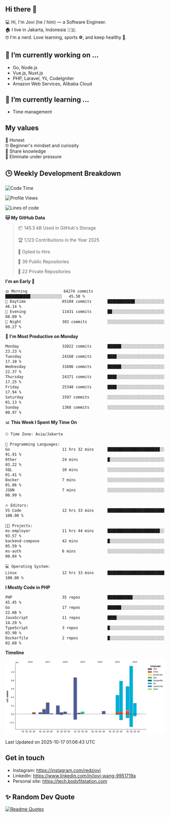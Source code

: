 ## Hi there 👋
💻 Hi, I'm Jovi (he / him) — a Software Engineer.\
🏠 I live in Jakarta, Indonesia 🇮🇩.\
🤓 I'm a nerd. Love learning, sports ⚽️, and keep healthy 🧘.

## 🔭 I’m currently working on ...
- Go, Node.js
- Vue.js, Nuxt.js
- PHP, Laravel, Yii, CodeIgniter
- Amazon Web Services, Alibaba Cloud

## 🌱 I’m currently learning ...
- Time management

## My values
💖 Honest\
🤓 Beginner's mindset and curiosity\
🙌 Share knowledge\
🧘 Eliminate under pressure

## 🕒 Weekly Development Breakdown
<!--START_SECTION:waka-->
![Code Time](http://img.shields.io/badge/Code%20Time-5%2C868%20hrs%2047%20mins-blue)

![Profile Views](http://img.shields.io/badge/Profile%20Views-90-blue)

![Lines of code](https://img.shields.io/badge/From%20Hello%20World%20I%27ve%20Written-51.3%20million%20lines%20of%20code-blue)

**🐱 My GitHub Data** 

> 📦 145.5 kB Used in GitHub's Storage 
 > 
> 🏆 1,123 Contributions in the Year 2025
 > 
> 💼 Opted to Hire
 > 
> 📜 39 Public Repositories 
 > 
> 🔑 22 Private Repositories 
 > 
**I'm an Early 🐤** 

```text
🌞 Morning                64274 commits       ███████████░░░░░░░░░░░░░░   45.50 % 
🌆 Daytime                65184 commits       ████████████░░░░░░░░░░░░░   46.14 % 
🌃 Evening                11431 commits       ██░░░░░░░░░░░░░░░░░░░░░░░   08.09 % 
🌙 Night                  383 commits         ░░░░░░░░░░░░░░░░░░░░░░░░░   00.27 % 
```
📅 **I'm Most Productive on Monday** 

```text
Monday                   32822 commits       ██████░░░░░░░░░░░░░░░░░░░   23.23 % 
Tuesday                  24160 commits       ████░░░░░░░░░░░░░░░░░░░░░   17.10 % 
Wednesday                31606 commits       ██████░░░░░░░░░░░░░░░░░░░   22.37 % 
Thursday                 24371 commits       ████░░░░░░░░░░░░░░░░░░░░░   17.25 % 
Friday                   25348 commits       ████░░░░░░░░░░░░░░░░░░░░░   17.94 % 
Saturday                 1597 commits        ░░░░░░░░░░░░░░░░░░░░░░░░░   01.13 % 
Sunday                   1368 commits        ░░░░░░░░░░░░░░░░░░░░░░░░░   00.97 % 
```


📊 **This Week I Spent My Time On** 

```text
🕑︎ Time Zone: Asia/Jakarta

💬 Programming Languages: 
Go                       11 hrs 32 mins      ███████████████████████░░   91.91 % 
Other                    24 mins             █░░░░░░░░░░░░░░░░░░░░░░░░   03.22 % 
SQL                      10 mins             ░░░░░░░░░░░░░░░░░░░░░░░░░   01.41 % 
Docker                   7 mins              ░░░░░░░░░░░░░░░░░░░░░░░░░   01.06 % 
JSON                     7 mins              ░░░░░░░░░░░░░░░░░░░░░░░░░   00.99 % 

🔥 Editors: 
VS Code                  12 hrs 33 mins      █████████████████████████   100.00 % 

🐱‍💻 Projects: 
ms-employer              11 hrs 44 mins      ███████████████████████░░   93.57 % 
backend-compose          42 mins             █░░░░░░░░░░░░░░░░░░░░░░░░   05.59 % 
ms-auth                  6 mins              ░░░░░░░░░░░░░░░░░░░░░░░░░   00.84 % 

💻 Operating System: 
Linux                    12 hrs 33 mins      █████████████████████████   100.00 % 
```

**I Mostly Code in PHP** 

```text
PHP                      35 repos            ███████████░░░░░░░░░░░░░░   45.45 % 
Go                       17 repos            ██████░░░░░░░░░░░░░░░░░░░   22.08 % 
JavaScript               11 repos            ████░░░░░░░░░░░░░░░░░░░░░   14.29 % 
TypeScript               3 repos             █░░░░░░░░░░░░░░░░░░░░░░░░   03.90 % 
Dockerfile               2 repos             █░░░░░░░░░░░░░░░░░░░░░░░░   02.60 % 
```



**Timeline**

![Lines of Code chart](https://raw.githubusercontent.com/redzjovi/redzjovi/master/assets/bar_graph.png)


 Last Updated on 2025-10-17 01:06:43 UTC
<!--END_SECTION:waka-->

## Get in touch
- Instagram: https://instagram.com/redzjovi
- LinkedIn: https://www.linkedin.com/in/jovi-wang-9951719a
- Personal site: https://tech.bodyfitstation.com

## ✨ Random Dev Quote
[![Readme Quotes](https://quotes-github-readme.vercel.app/api?type=horizontal&border=true)](https://github.com/piyushsuthar/github-readme-quotes)
